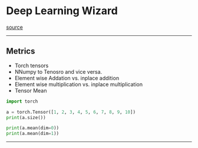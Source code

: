 # Deep Learning Wizard
[source](https://www.deeplearningwizard.com/)

--- ---

## Metrics

- Torch tensors
- NNumpy to Tenosro and vice versa. 
- Element wise Addation vs. inplace addition
- Element wise multiplication vs. inplace multiplication
- Tensor Mean

```python
import torch

a = torch.Tensor([1, 2, 3, 4, 5, 6, 7, 8, 9, 10])
print(a.size())

print(a.mean(dim=0))
print(a.mean(dim=1))


```

--- ---